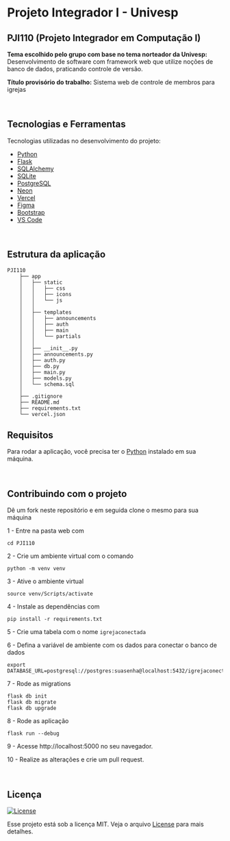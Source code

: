 # Projeto Integrador I - Univesp

## PJI110 (Projeto Integrador em Computação I)

**Tema escolhido pelo grupo com base no tema norteador da Univesp:** Desenvolvimento de software com framework web que utilize noções de banco de dados, praticando controle de versão.

**Título provisório do trabalho:** Sistema web de controle de membros para igrejas

<br>


## Tecnologias e Ferramentas

Tecnologias utilizadas no desenvolvimento do projeto:

- [Python](https://www.python.org/)
- [Flask](https://flask.palletsprojects.com/en/2.2.x/)
- [SQLAlchemy](https://www.sqlalchemy.org/)
- [SQLite](https://sqlite.org/index.html)
- [PostgreSQL](https://www.postgresql.org/)
- [Neon](https://neon.tech/)
- [Vercel](https://vercel.com/dashboard)
- [Figma](https://www.figma.com/)
- [Bootstrap](https://getbootstrap.com/)
- [VS Code](https://code.visualstudio.com/)

<br>

## Estrutura da aplicação

```
PJI110
    ├── app
    │   ├── static
    │   │   ├── css
    │   │   ├── icons
    │   │   └── js
    │   │
    │   ├── templates
    │   │   ├── announcements
    │   │   ├── auth
    │   │   ├── main
    │   │   └── partials
    │   │
    │   ├── __init__.py
    │   ├── announcements.py
    │   ├── auth.py
    │   ├── db.py
    │   ├── main.py
    │   ├── models.py
    │   └── schema.sql
    │
    ├── .gitignore
    ├── README.md
    ├── requirements.txt
    └── vercel.json
```


## Requisitos

Para rodar a aplicação, você precisa ter o [Python](https://www.python.org/) instalado em sua máquina.

<br>


## Contribuindo com o projeto

Dê um fork neste repositório e em seguida clone o mesmo para sua máquina

1 - Entre na pasta web com
```
cd PJI110
```

2 - Crie um ambiente virtual com o comando
```
python -m venv venv
```

3 - Ative o ambiente virtual
```
source venv/Scripts/activate
```

4 - Instale as dependências com
```
pip install -r requirements.txt
```

5 - Crie uma tabela com o nome `igrejaconectada`

6 - Defina a variável de ambiente com os dados para conectar o banco de dados
```
export DATABASE_URL=postgresql://postgres:suasenha@localhost:5432/igrejaconectada
```

7 - Rode as migrations
```
flask db init
flask db migrate
flask db upgrade
```

8 - Rode as aplicação
```
flask run --debug
```

9 - Acesse http://localhost:5000 no seu navegador.

10 - Realize as alterações e crie um pull request.

<br>


## Licença

<a href="https://opensource.org/licenses/MIT">
  <img alt="License" src="https://img.shields.io/badge/license-MIT-0D6EFD?style=flat-square">
</a>

<br>

Esse projeto está sob a licença MIT. Veja o arquivo [License](/License) para mais detalhes.
